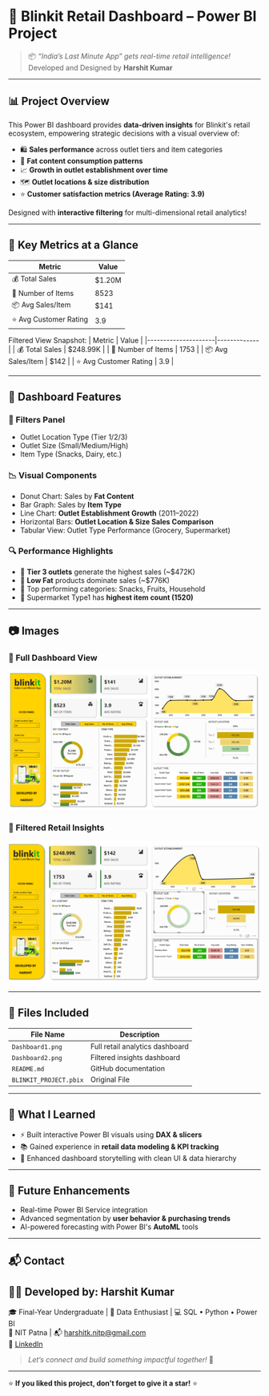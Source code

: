 # 🚀 Blinkit Retail Dashboard – Power BI Project

> 📦 *“India’s Last Minute App” gets real-time retail intelligence!*  
> Developed and Designed by **Harshit Kumar**

---



## 📊 Project Overview

This Power BI dashboard provides **data-driven insights** for Blinkit's retail ecosystem, empowering strategic decisions with a visual overview of:

- 🛍️ **Sales performance** across outlet tiers and item categories  
- 🧊 **Fat content consumption patterns**  
- 📈 **Growth in outlet establishment over time**  
- 🗺️ **Outlet locations & size distribution**  
- ⭐ **Customer satisfaction metrics (Average Rating: 3.9)**  

Designed with **interactive filtering** for multi-dimensional retail analytics!

---

## 🌟 Key Metrics at a Glance

| Metric              | Value       |
|---------------------|-------------|
| 💰 Total Sales       | $1.20M      |
| 🛒 Number of Items   | 8523        |
| 📦 Avg Sales/Item    | $141        |
| ⭐ Avg Customer Rating | 3.9        |

Filtered View Snapshot:
| Metric              | Value       |
|---------------------|-------------|
| 💰 Total Sales       | $248.99K    |
| 🛒 Number of Items   | 1753        |
| 📦 Avg Sales/Item    | $142        |
| ⭐ Avg Customer Rating | 3.9        |

---

## 📌 Dashboard Features

### 🎯 Filters Panel
- Outlet Location Type (Tier 1/2/3)
- Outlet Size (Small/Medium/High)
- Item Type (Snacks, Dairy, etc.)

### 📉 Visual Components
- Donut Chart: Sales by **Fat Content**
- Bar Graph: Sales by **Item Type**
- Line Chart: **Outlet Establishment Growth** (2011–2022)
- Horizontal Bars: **Outlet Location & Size Sales Comparison**
- Tabular View: Outlet Type Performance (Grocery, Supermarket)

### 🔍 Performance Highlights
- 🥇 **Tier 3 outlets** generate the highest sales (~$472K)
- 🧃 **Low Fat** products dominate sales (~$776K)
- 🛒 Top performing categories: Snacks, Fruits, Household
- 🏪 Supermarket Type1 has **highest item count (1520)**

---

## 📷 Images

### 🔹 Full Dashboard View
![Dashboard 1](./Dashboard1.png)

### 🔹 Filtered Retail Insights
![Dashboard 2](./Dashboard2.png)

---

## 📁 Files Included

| File Name        | Description                          |
|------------------|--------------------------------------|
| `Dashboard1.png` | Full retail analytics dashboard      |
| `Dashboard2.png` | Filtered insights dashboard          |
| `README.md`      | GitHub documentation                 |
| `BLINKIT_PROJECT.pbix`|Original File                    |
---

## 🧠 What I Learned

- ⚡ Built interactive Power BI visuals using **DAX & slicers**
- 📚 Gained experience in **retail data modeling & KPI tracking**
- 🎨 Enhanced dashboard storytelling with clean UI & data hierarchy

---

## 🔮 Future Enhancements

- Real-time Power BI Service integration  
- Advanced segmentation by **user behavior & purchasing trends**  
- AI-powered forecasting with Power BI's **AutoML** tools  

---

## 📬 Contact

## 👨‍💻 Developed by: **Harshit Kumar**

🎓 Final-Year Undergraduate | 🎯 Data Enthusiast | 💻 SQL • Python • Power BI  
📍 NIT Patna | 📬 harshitk.nitp@gmail.com  
🔗 [LinkedIn](https://www.linkedin.com/in/harshit-kumar-32bbb7271) 
> *Let’s connect and build something impactful together!* 🚀

---

⭐ **If you liked this project, don’t forget to give it a star!** ⭐

